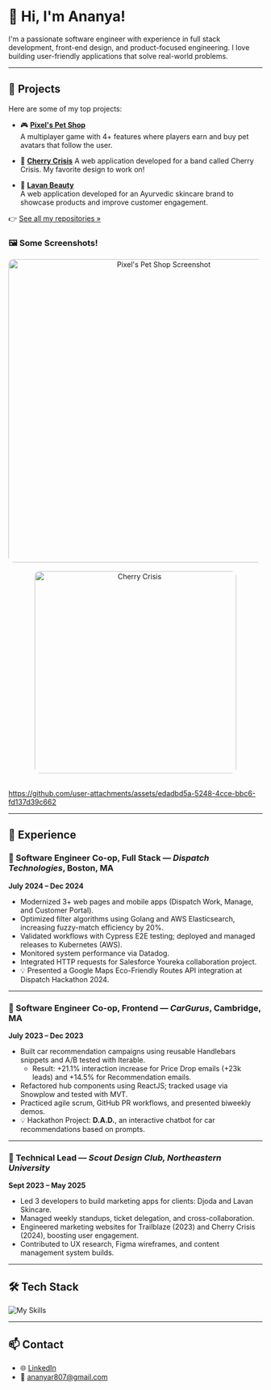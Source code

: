 # 👋 Hi, I'm Ananya!

I'm a passionate software engineer with experience in full stack development, front-end design, and product-focused engineering. I love building user-friendly applications that solve real-world problems.

---

## 🚀 Projects

Here are some of my top projects:

- 🎮 [**Pixel's Pet Shop**](https://github.com/ananyar807/pixels-pet-shop)  
  A multiplayer game with 4+ features where players earn and buy pet avatars that follow the user.

- 🎸 [**Cherry Crisis**]([https://github.com/Scout-NU/lavan-beauty](https://cherrycrisis.vercel.app/))  
  A web application developed for a band called Cherry Crisis. My favorite design to work on!

- 🧴 [**Lavan Beauty**](https://github.com/Scout-NU/lavan-beauty)  
  A web application developed for an Ayurvedic skincare brand to showcase products and improve customer engagement.

👉 [See all my repositories »](https://github.com/ananyar807?tab=repositories)

### 🖼️ Some Screenshots!

<div align="center">
  <img src="https://github.com/user-attachments/assets/9b536813-352c-43f0-ac1f-8206f04ec182" alt="Pixel's Pet Shop Screenshot" style="max-width: 100%; width: 600px; border-radius: 10px;" />
  <br><br>
  <img src="https://github.com/user-attachments/assets/70e19a57-d152-49c0-8512-b02f7475ceb3" alt="Cherry Crisis" style="max-width: 100%; width: 400px; border-radius: 10px;" />
  <br><br>
</div>


https://github.com/user-attachments/assets/edadbd5a-5248-4cce-bbc6-fd137d39c662


---

## 💼 Experience

### 🧠 Software Engineer Co-op, Full Stack — *Dispatch Technologies*, Boston, MA  
**July 2024 – Dec 2024**
- Modernized 3+ web pages and mobile apps (Dispatch Work, Manage, and Customer Portal).
- Optimized filter algorithms using Golang and AWS Elasticsearch, increasing fuzzy-match efficiency by 20%.
- Validated workflows with Cypress E2E testing; deployed and managed releases to Kubernetes (AWS).
- Monitored system performance via Datadog.
- Integrated HTTP requests for Salesforce Youreka collaboration project.
- 💡 Presented a Google Maps Eco-Friendly Routes API integration at Dispatch Hackathon 2024.

---

### 🚗 Software Engineer Co-op, Frontend — *CarGurus*, Cambridge, MA  
**July 2023 – Dec 2023**
- Built car recommendation campaigns using reusable Handlebars snippets and A/B tested with Iterable.
  - Result: +21.1% interaction increase for Price Drop emails (+23k leads) and +14.5% for Recommendation emails.
- Refactored hub components using ReactJS; tracked usage via Snowplow and tested with MVT.
- Practiced agile scrum, GitHub PR workflows, and presented biweekly demos.
- 💡 Hackathon Project: **D.A.D.**, an interactive chatbot for car recommendations based on prompts.

---

### 🎨 Technical Lead — *Scout Design Club, Northeastern University*  
**Sept 2023 – May 2025**
- Led 3 developers to build marketing apps for clients: Djoda and Lavan Skincare.
- Managed weekly standups, ticket delegation, and cross-collaboration.
- Engineered marketing websites for Trailblaze (2023) and Cherry Crisis (2024), boosting user engagement.
- Contributed to UX research, Figma wireframes, and content management system builds.

---

## 🛠 Tech Stack

![My Skills](https://skillicons.dev/icons?i=java,python,js,react,github,aws,html,css,golang)

---

## 📫 Contact

- 🌐 [LinkedIn](https://linkedin.com/in/ananyaradhakrishnan)
- 📧 ananyar807@gmail.com

